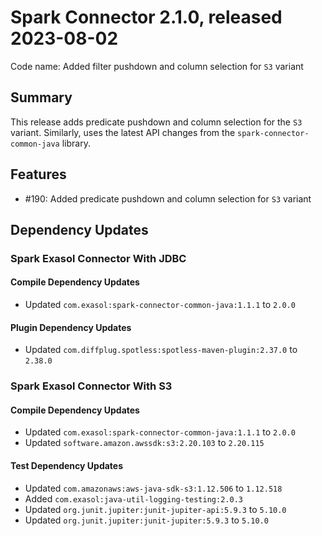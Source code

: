 # Spark Connector 2.1.0, released 2023-08-02

Code name: Added filter pushdown and column selection for `S3` variant

## Summary

This release adds predicate pushdown and column selection for the `S3` variant. Similarly, uses the latest API changes from the `spark-connector-common-java` library.

## Features

* #190: Added predicate pushdown and column selection for `S3` variant

## Dependency Updates

### Spark Exasol Connector With JDBC

#### Compile Dependency Updates

* Updated `com.exasol:spark-connector-common-java:1.1.1` to `2.0.0`

#### Plugin Dependency Updates

* Updated `com.diffplug.spotless:spotless-maven-plugin:2.37.0` to `2.38.0`

### Spark Exasol Connector With S3

#### Compile Dependency Updates

* Updated `com.exasol:spark-connector-common-java:1.1.1` to `2.0.0`
* Updated `software.amazon.awssdk:s3:2.20.103` to `2.20.115`

#### Test Dependency Updates

* Updated `com.amazonaws:aws-java-sdk-s3:1.12.506` to `1.12.518`
* Added `com.exasol:java-util-logging-testing:2.0.3`
* Updated `org.junit.jupiter:junit-jupiter-api:5.9.3` to `5.10.0`
* Updated `org.junit.jupiter:junit-jupiter:5.9.3` to `5.10.0`
